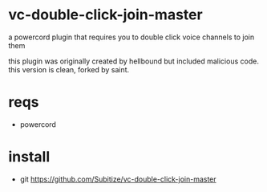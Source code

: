 # vc-double-click-join-master
a powercord plugin that requires you to double click voice channels to join them

this plugin was originally created by hellbound but included malicious code. this version is clean, forked by saint.
# reqs

-  powercord

# install

- git https://github.com/Subitize/vc-double-click-join-master

